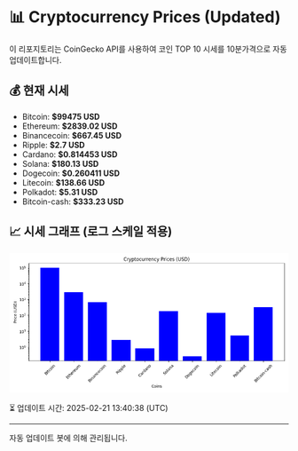 
# 📊 Cryptocurrency Prices (Updated)

이 리포지토리는 CoinGecko API를 사용하여 코인 TOP 10 시세를 10분가격으로 자동 업데이트합니다.

## 💰 현재 시세
- Bitcoin: **$99475 USD**
- Ethereum: **$2839.02 USD**
- Binancecoin: **$667.45 USD**
- Ripple: **$2.7 USD**
- Cardano: **$0.814453 USD**
- Solana: **$180.13 USD**
- Dogecoin: **$0.260411 USD**
- Litecoin: **$138.66 USD**
- Polkadot: **$5.31 USD**
- Bitcoin-cash: **$333.23 USD**

## 📈 시세 그래프 (로그 스케일 적용)
![Crypto Prices](crypto_prices.png)

⏳ 업데이트 시간: 2025-02-21 13:40:38 (UTC)

---
자동 업데이트 봇에 의해 관리됩니다.

